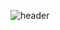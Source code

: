 ![header](https://capsule-render.vercel.app/api?type=wave&color=gradient&height=300&section=header&text=Hey%20Everyone&fontSize=90)
